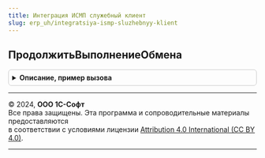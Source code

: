 ```yaml
---
title: Интеграция ИСМП служебный клиент
slug: erp_uh/integratsiya-ismp-sluzhebnyy-klient
---
```



## ПродолжитьВыполнениеОбмена
<details style="margin: 1em 0; padding: 0.5em; border: 1px solid #ccc; border-radius: 6px;">

<summary style="font-weight: bold; cursor: pointer;">Описание, пример вызова</summary>

```bsl

Процедура ПродолжитьВыполнениеОбмена(Форма, Контекст = Неопределено, ОповещениеПриЗавершении = Неопределено, ВыводитьОкноОжидания = Истина) Экспорт
```

Пример вызова
```bsl
ИнтеграцияИСМПСлужебныйКлиент.ПродолжитьВыполнениеОбмена(Форма, Контекст, ОповещениеПриЗавершении, ВыводитьОкноОжидания);
```
</details>

---

© 2024, **ООО 1С-Софт**  
Все права защищены. Эта программа и сопроводительные материалы предоставляются  
в соответствии с условиями лицензии [Attribution 4.0 International (CC BY 4.0)](https://creativecommons.org/licenses/by/4.0/legalcode).

---
